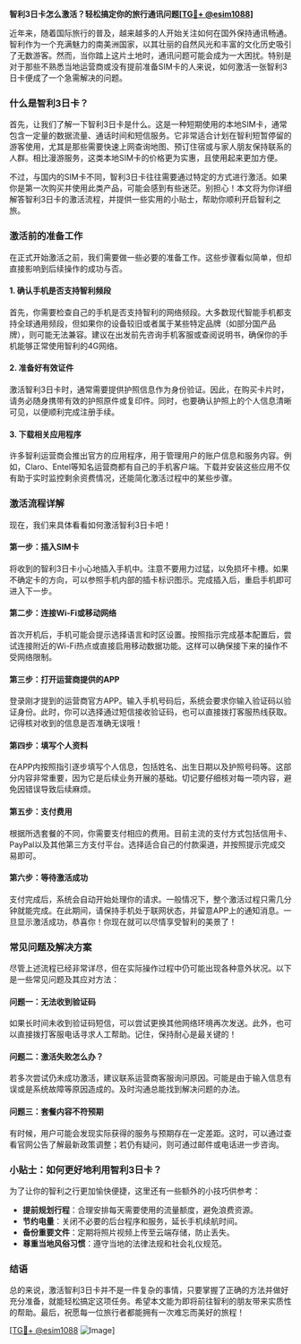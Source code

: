 **智利3日卡怎么激活？轻松搞定你的旅行通讯问题[[TG💪+ @esim1088](https://t.me/s/esim1088)]**

近年来，随着国际旅行的普及，越来越多的人开始关注如何在国外保持通讯畅通。智利作为一个充满魅力的南美洲国家，以其壮丽的自然风光和丰富的文化历史吸引了无数游客。然而，当你踏上这片土地时，通讯问题可能会成为一大困扰。特别是对于那些不熟悉当地运营商或没有提前准备SIM卡的人来说，如何激活一张智利3日卡便成了一个急需解决的问题。

### 什么是智利3日卡？

首先，让我们了解一下智利3日卡是什么。这是一种短期使用的本地SIM卡，通常包含一定量的数据流量、通话时间和短信服务。它非常适合计划在智利短暂停留的游客使用，尤其是那些需要快速上网查询地图、预订住宿或与家人朋友保持联系的人群。相比漫游服务，这类本地SIM卡的价格更为实惠，且使用起来更加方便。

不过，与国内的SIM卡不同，智利3日卡往往需要通过特定的方式进行激活。如果你是第一次购买并使用此类产品，可能会感到有些迷茫。别担心！本文将为你详细解答智利3日卡的激活流程，并提供一些实用的小贴士，帮助你顺利开启智利之旅。

### 激活前的准备工作

在正式开始激活之前，我们需要做一些必要的准备工作。这些步骤看似简单，但却直接影响到后续操作的成功与否。

#### 1. 确认手机是否支持智利频段

首先，你需要检查自己的手机是否支持智利的网络频段。大多数现代智能手机都支持全球通用频段，但如果你的设备较旧或者属于某些特定品牌（如部分国产品牌），则可能无法兼容。建议在出发前先咨询手机客服或查阅说明书，确保你的手机能够正常使用智利的4G网络。

#### 2. 准备好有效证件

激活智利3日卡时，通常需要提供护照信息作为身份验证。因此，在购买卡片时，请务必随身携带有效的护照原件或复印件。同时，也要确认护照上的个人信息清晰可见，以便顺利完成注册手续。

#### 3. 下载相关应用程序

许多智利运营商会推出官方的应用程序，用于管理用户的账户信息和服务内容。例如，Claro、Entel等知名运营商都有自己的手机客户端。下载并安装这些应用不仅有助于实时监控剩余资费情况，还能简化激活过程中的某些步骤。

### 激活流程详解

现在，我们来具体看看如何激活智利3日卡吧！

#### 第一步：插入SIM卡

将收到的智利3日卡小心地插入手机中。注意不要用力过猛，以免损坏卡槽。如果不确定卡的方向，可以参照手机内部的插卡标识图示。完成插入后，重启手机即可进入下一步。

#### 第二步：连接Wi-Fi或移动网络

首次开机后，手机可能会提示选择语言和时区设置。按照指示完成基本配置后，尝试连接附近的Wi-Fi热点或直接启用移动数据功能。这样可以确保接下来的操作不受网络限制。

#### 第三步：打开运营商提供的APP

登录刚才提到的运营商官方APP。输入手机号码后，系统会要求你输入验证码以验证身份。此时，你可以选择通过短信接收验证码，也可以直接拨打客服热线获取。记得核对收到的信息是否准确无误哦！

#### 第四步：填写个人资料

在APP内按照指引逐步填写个人信息，包括姓名、出生日期以及护照号码等。这部分内容非常重要，因为它是后续业务开展的基础。切记要仔细核对每一项内容，避免因错误导致后续麻烦。

#### 第五步：支付费用

根据所选套餐的不同，你需要支付相应的费用。目前主流的支付方式包括信用卡、PayPal以及其他第三方支付平台。选择适合自己的付款渠道，并按照提示完成交易即可。

#### 第六步：等待激活成功

支付完成后，系统会自动开始处理你的请求。一般情况下，整个激活过程只需几分钟就能完成。在此期间，请保持手机处于联网状态，并留意APP上的通知消息。一旦显示激活成功，恭喜你！你现在就可以尽情享受智利的美景了！

### 常见问题及解决方案

尽管上述流程已经非常详尽，但在实际操作过程中仍可能出现各种意外状况。以下是一些常见问题及其应对方法：

#### 问题一：无法收到验证码

如果长时间未收到验证码短信，可以尝试更换其他网络环境再次发送。此外，也可以直接拨打客服电话寻求人工帮助。记住，保持耐心是最关键的！

#### 问题二：激活失败怎么办？

若多次尝试仍未成功激活，建议联系运营商客服询问原因。可能是由于输入信息有误或是系统故障等原因造成的。及时沟通总能找到解决问题的办法。

#### 问题三：套餐内容不符预期

有时候，用户可能会发现实际获得的服务与预期存在一定差距。这时，可以通过查看官网公告了解最新政策调整；若仍有疑问，则可通过邮件或电话进一步咨询。

### 小贴士：如何更好地利用智利3日卡？

为了让你的智利之行更加愉快便捷，这里还有一些额外的小技巧供参考：

- **提前规划行程**：合理安排每天需要使用的流量额度，避免浪费资源。
- **节约电量**：关闭不必要的后台程序和服务，延长手机续航时间。
- **备份重要文件**：定期将照片视频上传至云端存储，防止丢失。
- **尊重当地风俗习惯**：遵守当地的法律法规和社会礼仪规范。

### 结语

总的来说，激活智利3日卡并不是一件复杂的事情，只要掌握了正确的方法并做好充分准备，就能轻松搞定这项任务。希望本文能为即将前往智利的朋友带来实质性的帮助。最后，祝愿每一位旅行者都能拥有一次难忘而美好的旅程！

[[TG💪+ @esim1088](https://t.me/s/esim1088) ![Image](https://i.postimg.cc/4NQfJmqS/Snipaste-2025-05-13-00-14-12.png)]